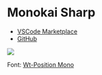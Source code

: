 # Monokai Sharp

- [VSCode Marketplace](https://marketplace.visualstudio.com/items?itemName=0b5vr.theme-monokaisharp)
- [GitHub](https://github.com/0b5vr/vscode-monokai-sharp)

![](https://i.imgur.com/lVy6g75.png)

Font: [Wt-Position Mono](https://github.com/0b5vr/Wt-Position-Mono)
